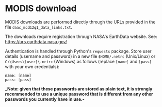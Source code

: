 ﻿# MODIS download 
MODIS downloads are performed directly through the URLs provided in the file `daac_mcd12q1_data_links.txt`.

The downloads require registration through NASA's EarthData website. See: https://urs.earthdata.nasa.gov/

Authentication is handled through Python's `requests` package. Store  user details (username and password) in a new file `$HOME/.netrc` (Unix/Linux) or `C:\Users\[user]\.netrc` (Windows) as follows (replace `[name]` and `[pass]` with your own credentials):

```
name: [name]
pass: [pass]

```

**_Note: given that these passwords are stored as plain text, it is strongly recommended to use a unique password that is different from any other passwords you currently have in use.-**